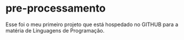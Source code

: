 # pre-processamento
Esse foi o meu primeiro projeto que está hospedado no GITHUB para a matéria de Linguagens de Programação.
